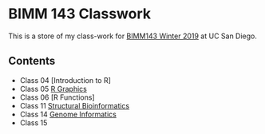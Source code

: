 # BIMM 143 Classwork

This is a store of my class-work for [BIMM143 Winter 2019](https://bioboot.github.io/bimm143_W19/) at UC San Diego.

## Contents
- Class 04 [Introduction to R]
- Class 05 [R Graphics](class05.R)
- Class 06 [R Functions]
- Class 11 [Structural Bioinformatics](class11.Rmd)
- Class 14 [Genome Informatics](class14.Rmd)
- Class 15
